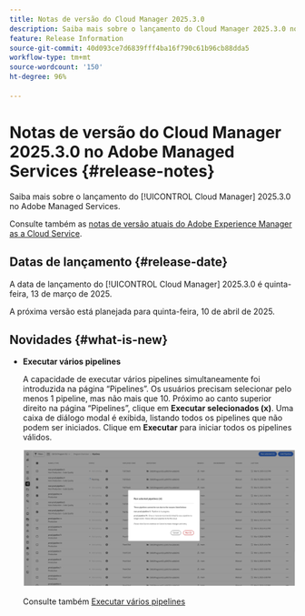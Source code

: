 ```yaml
---
title: Notas de versão do Cloud Manager 2025.3.0
description: Saiba mais sobre o lançamento do Cloud Manager 2025.3.0 no Adobe Managed Services.
feature: Release Information
source-git-commit: 40d093ce7d6839fff4ba16f790c61b96cb88dda5
workflow-type: tm+mt
source-wordcount: '150'
ht-degree: 96%

---
```


# Notas de versão do Cloud Manager 2025.3.0 no Adobe Managed Services {#release-notes}

<!-- RELEASE WIKI  https://wiki.corp.adobe.com/display/DMSArchitecture/Cloud+Manager+2025.02.0+Release -->

Saiba mais sobre o lançamento do [!UICONTROL Cloud Manager] 2025.3.0 no Adobe Managed Services.

Consulte também as [notas de versão atuais do Adobe Experience Manager as a Cloud Service](https://experienceleague.adobe.com/pt-br/docs/experience-manager-cloud-service/content/release-notes/home).

## Datas de lançamento {#release-date}

A data de lançamento do [!UICONTROL Cloud Manager] 2025.3.0 é quinta-feira, 13 de março de 2025.

A próxima versão está planejada para quinta-feira, 10 de abril de 2025.

## Novidades {#what-is-new}

* **Executar vários pipelines**

  A capacidade de executar vários pipelines simultaneamente foi introduzida na página “Pipelines”. Os usuários precisam selecionar pelo menos 1 pipeline, mas não mais que 10. Próximo ao canto superior direito na página “Pipelines”, clique em **Executar selecionados (x)**. Uma caixa de diálogo modal é exibida, listando todos os pipelines que não podem ser iniciados. Clique em **Executar** para iniciar todos os pipelines válidos.

  ![Caixa de diálogo “Executar pipelines selecionados”](/help/release-notes/assets/run-selected-pipelines.png)

  Consulte também [Executar vários pipelines](/help/using/managing-pipelines.md#run-multiple-pipelines)



<!--

## Early adoption program {#early-adoption}

Be a part of Cloud Manager's early adoption program and have a chance to test upcoming features.

### Self-service Service Pack updates for AMS Cloud Manager customers 

As part of the early adopters program, Adobe Managed Services Cloud Manager customers can now perform self-service service pack updates through the **Cloud Manager** user interface. This feature is currently available *only for development environments* and includes limited error reporting for failures.  

Customers can check for service pack updates on the **Program Overview** page under the **Environments** section (**three-dot menu**).

![Check for updates menu option](/help/release-notes/assets/check-for-updates-1.png)

![Update Service Pack dialog box](/help/release-notes/assets/check-for-updates-2.png)

The installation and upgrade process can be tracked on the **Activity** page. 

Once the process is complete, customers must **approve the execution** for the service pack upgrade to finalize successfully.

![Approve service page update](/help/release-notes/assets/check-for-updates-3.png)

If you are interested in testing this new feature and sharing your feedback, contact your Adobe Customer Success Engineer.

See also [Service Pack Updates for Development Environments - Early Adopter](/help/using/service-packs-environments.md).



## Bug fixes {#bug-fixes}

* A

Known Issues {#known-issues}

* A -->
